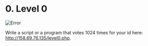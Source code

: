 # 0. Level 0
![Error](http://158.69.76.135/h.jpg)

Write a script or a program that votes 1024 times for your id here: http://158.69.76.135/level0.php.